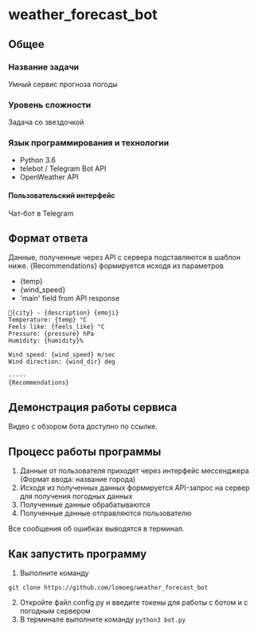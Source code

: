 # weather_forecast_bot

## Общее

### Название задачи

Умный сервис прогноза погоды

### Уровень сложности 
Задача со звездочкой

### Язык программирования и технологии
- Python 3.6
- telebot / Telegram Bot API
- OpenWeather API

#### Пользовательский интерфейс
Чат-бот в Telegram


## Формат ответа
Данные, полученные через API с сервера подставляются в шаблон ниже. {Recommendations} формируется исходя из параметров 
- {temp}
- {wind_speed}
- 'main' field from API response
```
📍{city} - {description} {emoji}
Temperature: {temp} °C
Feels like: {feels_like} °C
Pressure: {pressure} hPa
Humidity: {humidity}%

Wind speed: {wind_speed} m/sec
Wind direction: {wind_dir} deg

-----
{Recommendations}
```


## Демонстрация работы сервиса

Видео с обзором бота доступно по ссылке.

## Процесс работы программы

1. Данные от пользователя приходят через интерфейс мессенджера (Формат ввода: название города)
2. Исходя из полученных данных формируется API-запрос на сервер для получения погодных данных
3. Полученные данные обрабатываются 
4. Полученные данные отправляются пользователю

Все сообщения об ошибках выводятся в терминал.

## Как запустить программу

1. Выполните команду

``` git clone https://github.com/lomoeg/weather_forecast_bot ```

2. Откройте файл config.py и введите токены для работы с ботом и с погодным сервером
3. В терминале выполните команду
``` python3 bot.py ```
